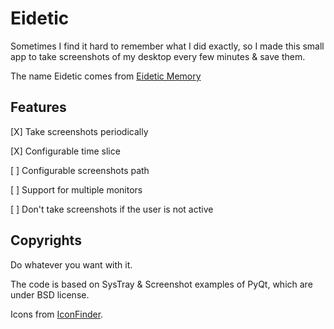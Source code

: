 # Eidetic

Sometimes I find it hard to remember what I did exactly, so I made this small app to take screenshots of my desktop
every few minutes & save them.

The name Eidetic comes from [Eidetic Memory](http://en.wikipedia.org/wiki/Eidetic_memory)

## Features

[X] Take screenshots periodically

[X] Configurable time slice

[ ] Configurable screenshots path

[ ] Support for multiple monitors

[ ] Don't take screenshots if the user is not active

## Copyrights
Do whatever you want with it.

The code is based on SysTray & Screenshot examples of PyQt, which are under BSD license.

Icons from [IconFinder](http://www.iconfinder.com/icondetails/103171/128/camera_image_photo_picture_pictures_icon).

